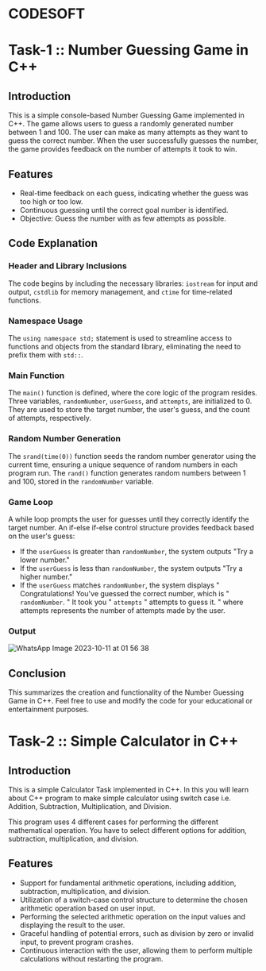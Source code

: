 # CODESOFT

# Task-1 :: Number Guessing Game in C++

## Introduction

This is a simple console-based Number Guessing Game implemented in C++. The game allows users to guess a randomly generated number between 1 and 100. The user can make as many attempts as they want to guess the correct number. When the user successfully guesses the number, the game provides feedback on the number of attempts it took to win.

## Features

- Real-time feedback on each guess, indicating whether the guess was too high or too low.
- Continuous guessing until the correct goal number is identified.
- Objective: Guess the number with as few attempts as possible.

## Code Explanation

### Header and Library Inclusions
The code begins by including the necessary libraries: `iostream` for input and output, `cstdlib` for memory management, and `ctime` for time-related functions.

### Namespace Usage
The `using namespace std;` statement is used to streamline access to functions and objects from the standard library, eliminating the need to prefix them with `std::`.

### Main Function
The `main()` function is defined, where the core logic of the program resides. Three variables, `randomNumber`, `userGuess`, and `attempts`, are initialized to 0. They are used to store the target number, the user's guess, and the count of attempts, respectively.

### Random Number Generation
The `srand(time(0))` function seeds the random number generator using the current time, ensuring a unique sequence of random numbers in each program run. The `rand()` function generates random numbers between 1 and 100, stored in the `randomNumber` variable.

### Game Loop
A while loop prompts the user for guesses until they correctly identify the target number. An if-else if-else control structure provides feedback based on the user's guess:
- If the `userGuess` is greater than `randomNumber`, the system outputs "Try a lower number."
- If the `userGuess` is less than `randomNumber`, the system outputs "Try a higher number."
- If the `userGuess` matches `randomNumber`, the system displays " Congratulations! You've guessed the correct number, which is " `randomNumber`.
  " It took you " `attempts` " attempts to guess it. " where attempts represents the number of attempts made by the user.

### Output
![WhatsApp Image 2023-10-11 at 01 56 38](https://github.com/suren015/CODESOFT/assets/114131620/d97bb1d5-3664-40d2-a1e3-7e5ae02f3b6a)

## Conclusion

This summarizes the creation and functionality of the Number Guessing Game in C++. Feel free to use and modify the code for your educational or entertainment purposes.

# Task-2 :: Simple Calculator in C++

## Introduction

This is a simple Calculator Task implemented in C++. In this you will learn about C++ program to make simple calculator using switch case i.e. Addition, Subtraction, Multiplication, and Division.

This program uses 4 different cases for performing the different mathematical operation. You have to select different options for addition, subtraction, multiplication, and division.

## Features

- Support for fundamental arithmetic operations, including addition, subtraction, multiplication, and division. 
- Utilization of a switch-case control structure to determine the chosen arithmetic operation based on user input.
- Performing the selected arithmetic operation on the input values and displaying the result to the user.
- Graceful handling of potential errors, such as division by zero or invalid input, to prevent program crashes.
- Continuous interaction with the user, allowing them to perform multiple calculations without restarting the program.
